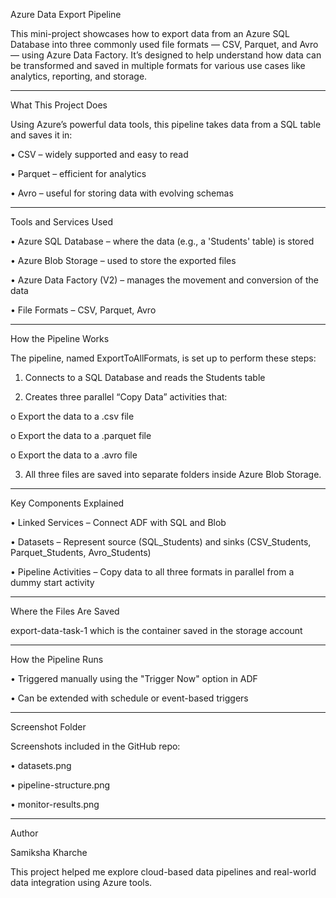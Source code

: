 Azure Data Export Pipeline

This mini-project showcases how to export data from an Azure SQL Database into three commonly used file formats — CSV, Parquet, and Avro — using Azure Data Factory. It’s designed to help understand how data can be transformed and saved in multiple formats for various use cases like analytics, reporting, and storage.
________________________________________
What This Project Does

Using Azure’s powerful data tools, this pipeline takes data from a SQL table and saves it in:

•	CSV – widely supported and easy to read

•	Parquet – efficient for analytics

•	Avro – useful for storing data with evolving schemas
________________________________________
Tools and Services Used

•	Azure SQL Database – where the data (e.g., a 'Students' table) is stored

•	Azure Blob Storage – used to store the exported files

•	Azure Data Factory (V2) – manages the movement and conversion of the data

•	File Formats – CSV, Parquet, Avro
________________________________________
How the Pipeline Works

The pipeline, named ExportToAllFormats, is set up to perform these steps:

1.	Connects to a SQL Database and reads the Students table
  
2.	Creates three parallel “Copy Data” activities that:
   
o	Export the data to a .csv file

o	Export the data to a .parquet file

o	Export the data to a .avro file

3.	All three files are saved into separate folders inside Azure Blob Storage.
________________________________________
Key Components Explained

•	Linked Services – Connect ADF with SQL and Blob

•	Datasets – Represent source (SQL_Students) and sinks (CSV_Students, Parquet_Students, Avro_Students)

•	Pipeline Activities – Copy data to all three formats in parallel from a dummy start activity
________________________________________
Where the Files Are Saved

export-data-task-1 
which is the container saved in the storage account
_______________________________________
How the Pipeline Runs

•	Triggered manually using the "Trigger Now" option in ADF

•	Can be extended with schedule or event-based triggers
________________________________________
Screenshot Folder

Screenshots included in the GitHub repo:

•	datasets.png

•	pipeline-structure.png

•	monitor-results.png
________________________________________
Author

Samiksha Kharche

This project helped me explore cloud-based data pipelines and real-world data integration using Azure tools.
